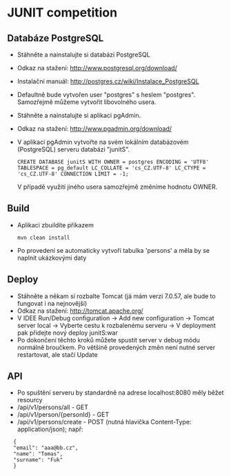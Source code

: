 # JUNIT competition #

## Databáze PostgreSQL ##
* Stáhněte a nainstalujte si databázi PostgreSQL
 * Odkaz na stažení: http://www.postgresql.org/download/
 * Instalační manuál: http://postgres.cz/wiki/Instalace_PostgreSQL
 * Defaultně bude vytvořen user "postgres" s heslem "postgres". Samozřejmě můžeme vytvořit libovolného usera.
* Stáhněte a nainstalujte si aplikaci pgAdmin.
 * Odkaz na stažení: http://www.pgadmin.org/download/
* V aplikaci pgAdmin vytvořte na svém lokálním databázovém (PostgreSQL) serveru databázi "junitS".

    ``CREATE DATABASE junitS WITH OWNER = postgres ENCODING = 'UTF8' TABLESPACE = pg_default LC_COLLATE = 'cs_CZ.UTF-8' LC_CTYPE = 'cs_CZ.UTF-8' CONNECTION LIMIT = -1;``

    V případě využití jiného usera samozřejmě změníme hodnotu OWNER.
    
## Build ##
* Aplikaci zbuildíte příkazem 

    ``mvn clean install``
    
 * Po provedení se automaticky vytvoří tabulka 'persons' a měla by se naplnit ukázkovými daty
    
## Deploy ##
* Stáhněte a někam si rozbalte Tomcat (já mám verzi 7.0.57, ale bude to fungovat i na nejnovější)
 * Odkaz na stažení: http://tomcat.apache.org/
* V IDEE Run/Debug configuration -> Add new configuration -> Tomcat server local -> Vyberte cestu k rozbalenému serveru -> V deployment pak přidejte nový deploy junitS:war
 * Po dokončení těchto kroků můžete spustit server v debug módu normálně broučkem. Po většině provedených změn není nutné server restartovat, ale stačí Update
    
## API ##
* Po spuštění serveru by standardně na adrese localhost:8080 měly běžet resourcy
 * /api/v1/persons/all - GET
 * /api/v1/person/{personId} - GET
 * /api/v1/persons/create - POST (nutná hlavička Content-Type: application/json); např:
  ```
    {
    "email": "aaa@bb.cz",
    "name": "Tomas",
    "surname": "Fuk"
    }
  ```
  
